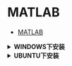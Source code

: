 # MATLAB

- [MATLAB](#matlab)

<details>
<summary><b>WINDOWS下安装</b></summary>

[[ref]](http://www.zhanshaoyi.com/12500.html)

配置右键打开方式：[[ref]](https://www.zhihu.com/question/54907280/answer/147331760)

</details>

<details>
<summary><b>UBUNTU下安装</b></summary>

[[ref]](https://programtip.com/en/art-23556)

- `mkdir ~/minstall`，用来挂载ISO。
- `mkdir -p ~/Matlab/R2019b/install`，作为安装路径。
- 将ISO文件挂载，需要`sudo`
- 编辑`installer_input.txt`和`activate.ini`时，需要强制写。
- 将Crack里的R2019b文件夹复制到安装路径时（本质是要里面的`.so`文件），要`sudo`
- `-propertiesFile`是单杠。
- 环境变量，应`vim ~/.bashrc`，然后`source ~/.bashrc`
- `matlab -nodesktop -nodisplay`
- 最后清理工作：先umount，然后可以删除log，安装文件夹以及安装包；或者挪到Downloads以备后患。

</details>
